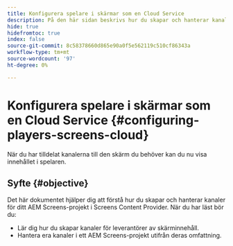 ```yaml
---
title: Konfigurera spelare i skärmar som en Cloud Service
description: På den här sidan beskrivs hur du skapar och hanterar kanaler på skärmar som en Cloud Service.
hide: true
hidefromtoc: true
index: false
source-git-commit: 8c58378660d865e90a0f5e562119c510cf86343a
workflow-type: tm+mt
source-wordcount: '97'
ht-degree: 0%

---
```



# Konfigurera spelare i skärmar som en Cloud Service {#configuring-players-screens-cloud}

När du har tilldelat kanalerna till den skärm du behöver kan du nu visa innehållet i spelaren.

## Syfte {#objective}

Det här dokumentet hjälper dig att förstå hur du skapar och hanterar kanaler för ditt AEM Screens-projekt i Screens Content Provider. När du har läst bör du:

* Lär dig hur du skapar kanaler för leverantörer av skärminnehåll.
* Hantera era kanaler i ett AEM Screens-projekt utifrån deras omfattning.